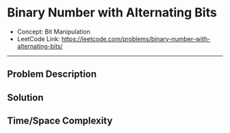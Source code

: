 # Binary Number with Alternating Bits

- Concept: Bit Manipulation
- LeetCode Link: https://leetcode.com/problems/binary-number-with-alternating-bits/

---

## Problem Description

## Solution

## Time/Space Complexity

